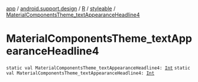 [app](../../../index.md) / [android.support.design](../../index.md) / [R](../index.md) / [styleable](index.md) / [MaterialComponentsTheme_textAppearanceHeadline4](./-material-components-theme_text-appearance-headline4.md)

# MaterialComponentsTheme_textAppearanceHeadline4

`static val MaterialComponentsTheme_textAppearanceHeadline4: `[`Int`](https://kotlinlang.org/api/latest/jvm/stdlib/kotlin/-int/index.html)
`static val MaterialComponentsTheme_textAppearanceHeadline4: `[`Int`](https://kotlinlang.org/api/latest/jvm/stdlib/kotlin/-int/index.html)